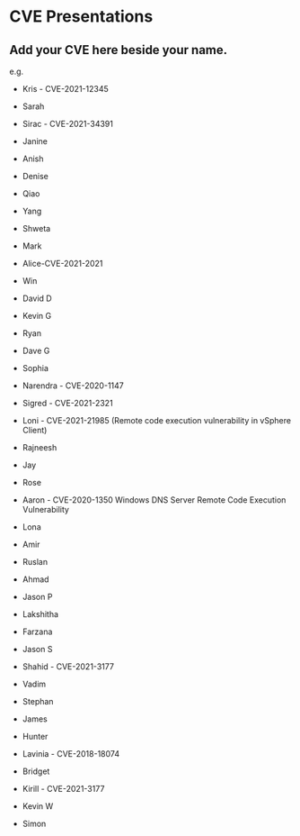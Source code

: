 # CVE Presentations

## Add your CVE here beside your name.
e.g.
* Kris - CVE-2021-12345


* Sarah
* Sirac - CVE-2021-34391
* Janine
* Anish
* Denise
* Qiao
* Yang
* Shweta
* Mark
* Alice-CVE-2021-2021
* Win
* David D
* Kevin G
* Ryan
* Dave G
* Sophia
* Narendra - CVE-2020-1147 
* Sigred - CVE-2021-2321 
* Loni - CVE-2021-21985 (Remote code execution vulnerability in vSphere Client)
* Rajneesh
* Jay
* Rose
* Aaron - CVE-2020-1350 Windows DNS Server Remote Code Execution Vulnerability
* Lona
* Amir
* Ruslan
* Ahmad
* Jason P
* Lakshitha
* Farzana
* Jason S
* Shahid - CVE-2021-3177
* Vadim
* Stephan
* James
* Hunter
* Lavinia - CVE-2018-18074
* Bridget
* Kirill - CVE-2021-3177
* Kevin W
* Simon
